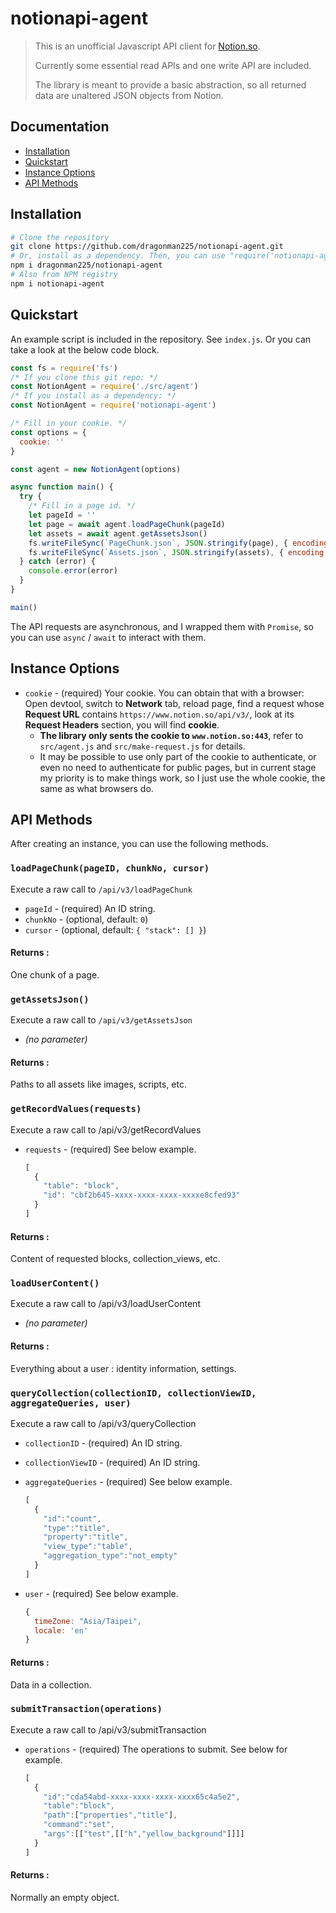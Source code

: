 # notionapi-agent

> This is an unofficial Javascript API client for [Notion.so](https://www.notion.so).
>
> Currently some essential read APIs and one write API are included.
>
> The library is meant to provide a basic abstraction, so all returned data are unaltered JSON objects from Notion.

## Documentation

* [Installation](#Installation)
* [Quickstart](#Quickstart)
* [Instance Options](#Instance-Options)
* [API Methods](#API-Methods)

## Installation

```bash
# Clone the repository
git clone https://github.com/dragonman225/notionapi-agent.git
# Or, install as a dependency. Then, you can use "require('notionapi-agent')".
npm i dragonman225/notionapi-agent
# Also from NPM registry
npm i notionapi-agent
```

## Quickstart

An example script is included in the repository. See `index.js`.
Or you can take a look at the below code block.

```javascript
const fs = require('fs')
/* If you clone this git repo: */
const NotionAgent = require('./src/agent')
/* If you install as a dependency: */
const NotionAgent = require('notionapi-agent')

/* Fill in your cookie. */
const options = {
  cookie: ''
}

const agent = new NotionAgent(options)

async function main() {
  try {
    /* Fill in a page id. */
    let pageId = ''
    let page = await agent.loadPageChunk(pageId)
    let assets = await agent.getAssetsJson()
    fs.writeFileSync(`PageChunk.json`, JSON.stringify(page), { encoding: 'utf-8' })
    fs.writeFileSync(`Assets.json`, JSON.stringify(assets), { encoding: 'utf-8' })
  } catch (error) {
    console.error(error)
  }
}

main()
```

The API requests are asynchronous, and I wrapped them with `Promise`, so you can use `async` / `await` to interact with them.

## Instance Options

* `cookie` - (required) Your cookie. You can obtain that with a browser: Open devtool, switch to **Network** tab, reload page, find a request whose **Request URL** contains `https://www.notion.so/api/v3/`, look at its **Request Headers** section, you will find **cookie**.
  * **The library only sents the cookie to `www.notion.so:443`**, refer to `src/agent.js` and `src/make-request.js` for details.
  * It may be possible to use only part of the cookie to authenticate, or even no need to authenticate for public pages, but in current stage my priority is to make things work, so I just use the whole cookie, the same as what browsers do.

## API Methods

After creating an instance, you can use the following methods.

### `loadPageChunk(pageID, chunkNo, cursor)`

Execute a raw call to `/api/v3/loadPageChunk`

* `pageId` - (required) An ID string.
* `chunkNo` - (optional, default: `0`)
* `cursor` - (optional, default: `{ "stack": [] }`)

#### Returns : 

One chunk of a page.



### `getAssetsJson()`

Execute a raw call to `/api/v3/getAssetsJson`

* *(no parameter)*

#### Returns : 

Paths to all assets like images, scripts, etc.



### `getRecordValues(requests)`

Execute a raw call to /api/v3/getRecordValues

* `requests` - (required) See below example.

  ```javascript
  [
    {
      "table": "block",
      "id": "cbf2b645-xxxx-xxxx-xxxx-xxxxe8cfed93"
    }
  ]
  ```


#### Returns : 

Content of requested blocks, collection_views, etc.



### `loadUserContent()`

Execute a raw call to /api/v3/loadUserContent

* *(no parameter)*

#### Returns : 

Everything about a user : identity information, settings.



### `queryCollection(collectionID, collectionViewID, aggregateQueries, user)`

Execute a raw call to /api/v3/queryCollection

* `collectionID` - (required) An ID string.

* `collectionViewID` - (required) An ID string.

* `aggregateQueries` - (required) See below example.

  ```javascript
  [
    {
      "id":"count",
      "type":"title",
      "property":"title",
      "view_type":"table",
      "aggregation_type":"not_empty"
    }
  ]
  ```

* `user` - (required) See below example.

  ```javascript
  {
    timeZone: "Asia/Taipei",
    locale: 'en'
  }
  ```

#### Returns : 

Data in a collection.



### `submitTransaction(operations)`

Execute a raw call to /api/v3/submitTransaction

* `operations` - (required) The operations to submit. See below for example.

  ```javascript
  [
    {
      "id":"cda54abd-xxxx-xxxx-xxxx-xxxx65c4a5e2",
      "table":"block",
      "path":["properties","title"],
      "command":"set",
      "args":[["test",[["h","yellow_background"]]]]
    }
  ]
  ```

#### Returns : 

Normally an empty object.